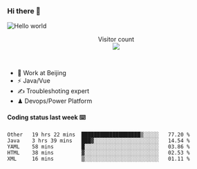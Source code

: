 ### Hi there 👋

<img src="https://raw.githubusercontent.com/sagar-viradiya/sagar-viradiya/master/resources/banner.png" alt="Hello world">
<p align="center"> 
  Visitor count<br/>
  <img src="https://profile-counter.glitch.me/youszoe/count.svg" />
</p>
<br/>

- 🍻 Work at Beijing 
- ⚡  Java/Vue
- ✍️  Troubleshoting expert
- ♟  Devops/Power Platform 

#### Coding status last week ⌨️

<!--START_SECTION:waka-->
```text
Other   19 hrs 22 mins  ███████████████████▒░░░░░   77.20 % 
Java    3 hrs 39 mins   ███▓░░░░░░░░░░░░░░░░░░░░░   14.54 % 
YAML    58 mins         █░░░░░░░░░░░░░░░░░░░░░░░░   03.86 % 
HTML    38 mins         ▓░░░░░░░░░░░░░░░░░░░░░░░░   02.53 % 
XML     16 mins         ▒░░░░░░░░░░░░░░░░░░░░░░░░   01.11 % 
```
<!--END_SECTION:waka-->

<br/>
<center><img src="http://ghchart.rshah.org/409ba5/yousazoe" alt="" /></center>


